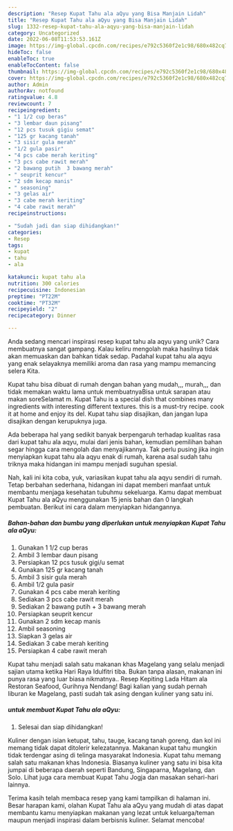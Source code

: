 ```yaml
---
description: "Resep Kupat Tahu ala aQyu yang Bisa Manjain Lidah"
title: "Resep Kupat Tahu ala aQyu yang Bisa Manjain Lidah"
slug: 1332-resep-kupat-tahu-ala-aqyu-yang-bisa-manjain-lidah
category: Uncategorized
date: 2022-06-08T11:53:53.161Z
image: https://img-global.cpcdn.com/recipes/e792c5360f2e1c98/680x482cq70/kupat-tahu-ala-aqyu-foto-resep-utama.jpg
hideToc: false
enableToc: true
enableTocContent: false
thumbnail: https://img-global.cpcdn.com/recipes/e792c5360f2e1c98/680x482cq70/kupat-tahu-ala-aqyu-foto-resep-utama.jpg
cover: https://img-global.cpcdn.com/recipes/e792c5360f2e1c98/680x482cq70/kupat-tahu-ala-aqyu-foto-resep-utama.jpg
author: Admin
authorAv: notfound
ratingvalue: 4.8
reviewcount: 7
recipeingredient:
- "1 1/2 cup beras"
- "3 lembar daun pisang"
- "12 pcs tusuk gigiu semat"
- "125 gr kacang tanah"
- "3 sisir gula merah"
- "1/2 gula pasir"
- "4 pcs cabe merah keriting"
- "3 pcs cabe rawit merah"
- "2 bawang putih  3 bawang merah"
- " seuprit kencur"
- "2 sdm kecap manis"
- " seasoning"
- "3 gelas air"
- "3 cabe merah keriting"
- "4 cabe rawit merah"
recipeinstructions:

- "Sudah jadi dan siap dihidangkan!"
categories:
- Resep
tags:
- kupat
- tahu
- ala

katakunci: kupat tahu ala 
nutrition: 300 calories
recipecuisine: Indonesian
preptime: "PT22M"
cooktime: "PT32M"
recipeyield: "2"
recipecategory: Dinner

---
```





Anda sedang mencari inspirasi resep kupat tahu ala aqyu yang unik? Cara membuatnya sangat gampang. Kalau keliru mengolah maka hasilnya tidak akan memuaskan dan bahkan tidak sedap. Padahal kupat tahu ala aqyu yang enak selayaknya memiliki aroma dan rasa yang mampu memancing selera Kita.





Kupat tahu bisa dibuat di rumah dengan bahan yang mudah,,, murah,,, dan tidak memakan waktu lama untuk membuatnyaBisa untuk sarapan atau makan soreSelamat m. Kupat Tahu is a special dish that combines many ingredients with interesting different textures. this is a must-try recipe. cook it at home and enjoy its del. Kupat tahu siap disajikan, dan jangan lupa disajikan dengan kerupuknya juga.

Ada beberapa hal yang sedikit banyak berpengaruh terhadap kualitas rasa dari kupat tahu ala aqyu, mulai dari jenis bahan, kemudian pemilihan bahan segar hingga cara mengolah dan menyajikannya. Tak perlu pusing jika ingin menyiapkan kupat tahu ala aqyu enak di rumah, karena asal sudah tahu triknya maka hidangan ini mampu menjadi suguhan spesial.






Nah, kali ini kita coba, yuk, variasikan kupat tahu ala aqyu sendiri di rumah. Tetap berbahan sederhana, hidangan ini dapat memberi manfaat untuk membantu menjaga kesehatan tubuhmu sekeluarga. Kamu dapat membuat Kupat Tahu ala aQyu menggunakan 15 jenis bahan dan 0 langkah pembuatan. Berikut ini cara dalam menyiapkan hidangannya.

<!--inarticleads1-->

##### Bahan-bahan dan bumbu yang diperlukan untuk menyiapkan Kupat Tahu ala aQyu:

1. Gunakan 1 1/2 cup beras
1. Ambil 3 lembar daun pisang
1. Persiapkan 12 pcs tusuk gigi/u semat
1. Gunakan 125 gr kacang tanah
1. Ambil 3 sisir gula merah
1. Ambil 1/2 gula pasir
1. Gunakan 4 pcs cabe merah keriting
1. Sediakan 3 pcs cabe rawit merah
1. Sediakan 2 bawang putih + 3 bawang merah
1. Persiapkan  seuprit kencur
1. Gunakan 2 sdm kecap manis
1. Ambil  seasoning
1. Siapkan 3 gelas air
1. Sediakan 3 cabe merah keriting
1. Persiapkan 4 cabe rawit merah


Kupat tahu menjadi salah satu makanan khas Magelang yang selalu menjadi sajian utama ketika Hari Raya Idulfitri tiba. Bukan tanpa alasan, makanan ini punya rasa yang luar biasa nikmatnya.. Resep Kepiting Lada Hitam ala Restoran Seafood, Gurihnya Nendang! Bagi kalian yang sudah pernah liburan ke Magelang, pasti sudah tak asing dengan kuliner yang satu ini. 

<!--inarticleads2-->

#####  untuk membuat Kupat Tahu ala aQyu:


1. Selesai dan siap dihidangkan!

Kuliner dengan isian ketupat, tahu, tauge, kacang tanah goreng, dan kol ini memang tidak dapat ditolerir kelezatannya. Makanan kupat tahu mungkin tidak terdengar asing di telinga masyarakat Indonesia. Kupat tahu memang salah satu makanan khas Indonesia. Biasanya kuliner yang satu ini bisa kita jumpai di beberapa daerah seperti Bandung, Singaparna, Magelang, dan Solo. Lihat juga cara membuat Kupat Tahu Jogja dan masakan sehari-hari lainnya. 

Terima kasih telah membaca resep yang kami tampilkan di halaman ini. Besar harapan kami, olahan Kupat Tahu ala aQyu yang mudah di atas dapat membantu kamu menyiapkan makanan yang lezat untuk keluarga/teman maupun menjadi inspirasi dalam berbisnis kuliner. Selamat mencoba!
